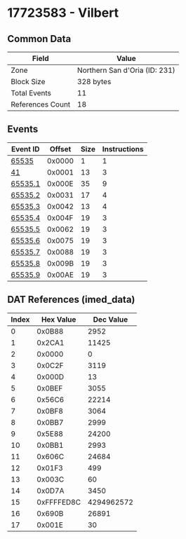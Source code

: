 # 17723583 - Vilbert

## Common Data

| Field            | Value                         |
|------------------|-------------------------------|
| Zone             | Northern San d'Oria (ID: 231) |
| Block Size       | 328 bytes                     |
| Total Events     | 11                            |
| References Count | 18                            |

## Events

| Event ID                | Offset   |   Size |   Instructions |
|-------------------------|----------|--------|----------------|
| [65535](./65535.md)     | 0x0000   |      1 |              1 |
| [41](./41.md)           | 0x0001   |     13 |              3 |
| [65535.1](./65535.1.md) | 0x000E   |     35 |              9 |
| [65535.2](./65535.2.md) | 0x0031   |     17 |              4 |
| [65535.3](./65535.3.md) | 0x0042   |     13 |              4 |
| [65535.4](./65535.4.md) | 0x004F   |     19 |              3 |
| [65535.5](./65535.5.md) | 0x0062   |     19 |              3 |
| [65535.6](./65535.6.md) | 0x0075   |     19 |              3 |
| [65535.7](./65535.7.md) | 0x0088   |     19 |              3 |
| [65535.8](./65535.8.md) | 0x009B   |     19 |              3 |
| [65535.9](./65535.9.md) | 0x00AE   |     19 |              3 |

## DAT References (imed_data)

|   Index | Hex Value   |   Dec Value |
|---------|-------------|-------------|
|       0 | 0x0B88      |        2952 |
|       1 | 0x2CA1      |       11425 |
|       2 | 0x0000      |           0 |
|       3 | 0x0C2F      |        3119 |
|       4 | 0x000D      |          13 |
|       5 | 0x0BEF      |        3055 |
|       6 | 0x56C6      |       22214 |
|       7 | 0x0BF8      |        3064 |
|       8 | 0x0BB7      |        2999 |
|       9 | 0x5E88      |       24200 |
|      10 | 0x0BB1      |        2993 |
|      11 | 0x606C      |       24684 |
|      12 | 0x01F3      |         499 |
|      13 | 0x003C      |          60 |
|      14 | 0x0D7A      |        3450 |
|      15 | 0xFFFFED8C  |  4294962572 |
|      16 | 0x690B      |       26891 |
|      17 | 0x001E      |          30 |
